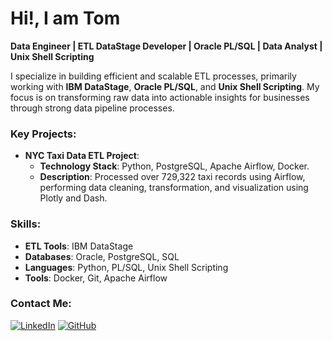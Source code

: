 # Hi!, I am Tom 

**Data Engineer | ETL DataStage Developer | Oracle PL/SQL | Data Analyst | Unix Shell Scripting**

I specialize in building efficient and scalable ETL processes, primarily working with **IBM DataStage**, **Oracle PL/SQL**, and **Unix Shell Scripting**. My focus is on transforming raw data into actionable insights for businesses through strong data pipeline processes.

### Key Projects:
- **NYC Taxi Data ETL Project**:
  - **Technology Stack**: Python, PostgreSQL, Apache Airflow, Docker.
  - **Description**: Processed over 729,322 taxi records using Airflow, performing data cleaning, transformation, and visualization using Plotly and Dash.

### Skills:
- **ETL Tools**: IBM DataStage
- **Databases**: Oracle, PostgreSQL, SQL
- **Languages**: Python, PL/SQL, Unix Shell Scripting
- **Tools**: Docker, Git, Apache Airflow

### Contact Me:
[![LinkedIn](https://img.shields.io/badge/-LinkedIn-blue?style=flat&logo=linkedin&logoColor=white)](https://www.linkedin.com/in/your-profile) 
[![GitHub](https://img.shields.io/badge/GitHub-black?style=flat&logo=github&logoColor=white)](https://github.com/Tom-Teerawut)
